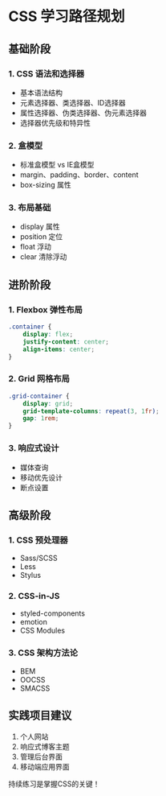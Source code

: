 # CSS 学习路径规划

## 基础阶段

### 1. CSS 语法和选择器
- 基本语法结构
- 元素选择器、类选择器、ID选择器
- 属性选择器、伪类选择器、伪元素选择器
- 选择器优先级和特异性

### 2. 盒模型
- 标准盒模型 vs IE盒模型
- margin、padding、border、content
- box-sizing 属性

### 3. 布局基础
- display 属性
- position 定位
- float 浮动
- clear 清除浮动

## 进阶阶段

### 1. Flexbox 弹性布局
```css
.container {
    display: flex;
    justify-content: center;
    align-items: center;
}
```

### 2. Grid 网格布局
```css
.grid-container {
    display: grid;
    grid-template-columns: repeat(3, 1fr);
    gap: 1rem;
}
```

### 3. 响应式设计
- 媒体查询
- 移动优先设计
- 断点设置

## 高级阶段

### 1. CSS 预处理器
- Sass/SCSS
- Less
- Stylus

### 2. CSS-in-JS
- styled-components
- emotion
- CSS Modules

### 3. CSS 架构方法论
- BEM
- OOCSS  
- SMACSS

## 实践项目建议

1. 个人网站
2. 响应式博客主题
3. 管理后台界面
4. 移动端应用界面

持续练习是掌握CSS的关键！